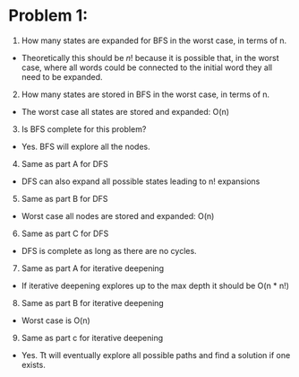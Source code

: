 # Problem 1:

1. How many states are expanded for BFS in the worst case, in terms of n. 
- Theoretically this should be $n!$ because it is possible that, in the worst case, where all words could be connected to the initial word they all need to be expanded. 

2. How many states are stored in BFS in the worst case, in terms of n.
- The worst case all states are stored and expanded: O(n)

3. Is BFS complete for this problem?
- Yes. BFS will explore all the nodes.

4. Same as part A for DFS 
- DFS can also expand all possible states leading to n! expansions

5. Same as part B for DFS 
- Worst case all nodes are stored and expanded: O(n)
6. Same as part C for DFS
- DFS is complete as long as there are no cycles.
7. Same as part A for iterative deepening
- If iterative deepening explores up to the max depth it should be O(n * n!)
8. Same as part B for iterative deepening
-  Worst case is O(n)
9. Same as part c for iterative deepening
- Yes. Tt will eventually explore all possible paths and find a solution if one exists.
